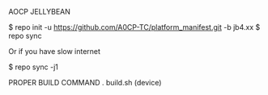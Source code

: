 AOCP JELLYBEAN

$ repo init -u https://github.com/A0CP-TC/platform_manifest.git -b jb4.xx
$ repo sync

Or if you have slow internet

$ repo sync -j1

PROPER BUILD COMMAND
  . build.sh (device)
